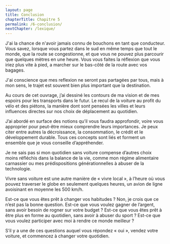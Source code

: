 ```yaml
---
layout: page
title: Conclusion
chapterTitle: Chapitre 5
permalink: /6-conclusion/
nextChapter: /lexique/
---
```


J'ai la chance de n'avoir jamais connu de bouchons en tant que conducteur. Vous savez, lorsque vous partez dans le sud en même temps que tout le monde, que la route se congestionne, et que vous ne pouvez plus parcourir que quelques mètres en une heure. Vous vous faites la réflexion que vous iriez plus vite à pied, a marcher sur le bas-côté de la route avec vos bagages.

J'ai conscience que mes reflexion ne seront pas partagées par tous, mais à mon sens, le trajet est souvent bien plus important que la destination.

Au cours de cet ouvrage, j’ai dessiné les contours de ma vision et de mes espoirs pour les transports dans le futur. Le recul de la voiture au profit du vélo et des piétons, la manière dont sont pensées les villes et leurs influences directes sur nos choix de déplacement au quotidien.

J’ai abordé en surface des notions qu’il vous faudra approfondir, voire vous approprier pour peut-être mieux comprendre leurs importances. Je peux citer entre autres la décroissance, la consommation, le crédit et le développement durable. Tous ces concepts sont liés et forment un ensemble que je vous conseille d’appréhender.

Je ne sais pas si mon quotidien sans voiture compense d’autres choix moins réfléchis dans la balance de la vie, comme mon régime alimentaire carnassier ou mes prédispositions générationnelles à abuser de la technologie.

Vivre sans voiture est une autre manière de «&nbsp;vivre local&nbsp;», à l’heure où vous pouvez traverser le globe en seulement quelques heures, un avion de ligne avoisinant en moyenne les 500 km/h.

Est-ce que vous êtes prêt à changer vos habitudes&nbsp;? Non, je crois que ce n’est pas la bonne question. Est-ce que vous voulez gagner de l’argent, sans avoir besoin de rogner sur votre budget&nbsp;? Est-ce que vous êtes prêt à être plus en forme au quotidien, sans avoir à abuser du sport&nbsp;? Est-ce que vous voulez participer avec moi à rendre ce monde meilleur&nbsp;?

S’il y a une de ces questions auquel vous répondez «&nbsp;oui&nbsp;», vendez votre voiture, et commencez à changer votre quotidien.

